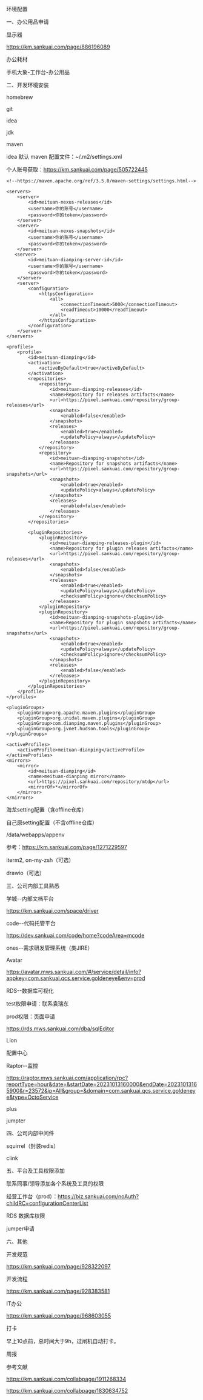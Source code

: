 环境配置

一、办公用品申请

显示器

https://km.sankuai.com/page/886196089

办公耗材

手机大象-工作台-办公用品

二、开发环境安装

homebrew

git

idea

jdk

maven

idea 默认 maven 配置文件：~/.m2/settings.xml

个人账号获取：https://km.sankuai.com/page/505722445

<?xml version="1.0"?>
<settings xmlns="https://maven.apache.org/SETTINGS/1.0.0" xmlns:xsi="https://www.w3.org/2001/XMLSchema-instance"
xsi:schemaLocation="https://maven.apache.org/SETTINGS/1.0.0 https://maven.apache.org/xsd/settings-1.0.0.xsd">

    <!--https://maven.apache.org/ref/3.5.0/maven-settings/settings.html-->

    <servers>
      	<server>
            <id>meituan-nexus-releases</id>
            <username>你的账号</username>
            <password>你的token</password>
        </server>
        <server>
            <id>meituan-nexus-snapshots</id>
            <username>你的账号</username>
            <password>你的token</password>
        </server>
       <server>
            <id>meituan-dianping-server-id</id>
            <username>你的账号</username>
            <password>你的token</password>
        </server>
        <server>
            <configuration>
                <httpsConfiguration>
                    <all>
                        <connectionTimeout>5000</connectionTimeout>
                        <readTimeout>10000</readTimeout>
                    </all>
                </httpsConfiguration>
            </configuration>
        </server>
    </servers>

    <profiles>
        <profile>
            <id>meituan-dianping</id>
            <activation>
                <activeByDefault>true</activeByDefault>
            </activation>
            <repositories>
                <repository>
                    <id>meituan-dianping-releases</id>
                    <name>Repository for releases artifacts</name>
                    <url>https://pixel.sankuai.com/repository/group-releases</url>
                    <snapshots>
                        <enabled>false</enabled>
                    </snapshots>
                    <releases>
                        <enabled>true</enabled>
                        <updatePolicy>always</updatePolicy>
                    </releases>
                </repository>
                <repository>
                    <id>meituan-dianping-snapshots</id>
                    <name>Repository for snapshots artifacts</name>
                    <url>https://pixel.sankuai.com/repository/group-snapshots</url>
                    <snapshots>
                        <enabled>true</enabled>
                        <updatePolicy>always</updatePolicy>
                    </snapshots>
                    <releases>
                        <enabled>false</enabled>
                    </releases>
                </repository>
            </repositories>

            <pluginRepositories>
                <pluginRepository>
                    <id>meituan-dianping-releases-plugin</id>
                    <name>Repository for plugin releases artifacts</name>
                    <url>https://pixel.sankuai.com/repository/group-releases</url>
                    <snapshots>
                        <enabled>false</enabled>
                    </snapshots>
                    <releases>
                        <enabled>true</enabled>
                        <updatePolicy>always</updatePolicy>
                        <checksumPolicy>ignore</checksumPolicy>
                    </releases>
                </pluginRepository>
                <pluginRepository>
                    <id>meituan-dianping-snapshots-plugin</id>
                    <name>Repository for plugin snapshots artifacts</name>
                    <url>https://pixel.sankuai.com/repository/group-snapshots</url>
                    <snapshots>
                        <enabled>true</enabled>
                        <updatePolicy>always</updatePolicy>
                        <checksumPolicy>ignore</checksumPolicy>
                    </snapshots>
                    <releases>
                        <enabled>false</enabled>
                    </releases>
                </pluginRepository>
            </pluginRepositories>
        </profile>
    </profiles>

    <pluginGroups>
        <pluginGroup>org.apache.maven.plugins</pluginGroup>
        <pluginGroup>org.unidal.maven.plugins</pluginGroup>
        <pluginGroup>com.dianping.maven.plugins</pluginGroup>
        <pluginGroup>org.jvnet.hudson.tools</pluginGroup>
    </pluginGroups>

    <activeProfiles>
        <activeProfile>meituan-dianping</activeProfile>
    </activeProfiles>
    <mirrors>
        <mirror>
            <id>meituan-dianping</id>
            <name>meituan-dianping mirror</name>
            <url>https://pixel.sankuai.com/repository/mtdp</url>
            <mirrorOf>*</mirrorOf>
        </mirror>
    </mirrors>
</settings>

海龙setting配置（含offline仓库）

自己原setting配置（不含offline仓库）

/data/webapps/appenv

参考：https://km.sankuai.com/page/1271229597

iterm2, on-my-zsh（可选）

drawio（可选）

三、公司内部工具熟悉

学城--内部文档平台

https://km.sankuai.com/space/driver

code--代码托管平台

https://dev.sankuai.com/code/home?codeArea=mcode

ones--需求研发管理系统（类JIRE）

Avatar

https://avatar.mws.sankuai.com/#/service/detail/info?appkey=com.sankuai.qcs.service.goldeneye&env=prod

RDS--数据库可视化

test权限申请：联系袁瑞东

prod权限：页面申请

https://rds.mws.sankuai.com/dba/sqlEditor

Lion

配置中心

Raptor--监控

https://raptor.mws.sankuai.com/application/rpc?reportType=hour&date=&startDate=20231013160000&endDate=20231013165900&r=23572&ip=All&group=&domain=com.sankuai.qcs.service.goldeneye&type=OctoService

plus

jumpter

四、公司内部中间件

squirrel（封装redis）

clink

五、平台及工具权限添加

联系同事/领导添加各个系统及工具的权限

经营工作台（prod）：https://biz.sankuai.com/noAuth?childRC=configurationCenterList

RDS 数据库权限

jumper申请

六、其他

开发规范

https://km.sankuai.com/page/928322097

开发流程

https://km.sankuai.com/page/928383581

IT办公

https://km.sankuai.com/page/968603055

打卡

早上10点前，总时间大于9h，过闸机自动打卡。

周报

参考文献

https://km.sankuai.com/collabpage/1911268334

https://km.sankuai.com/collabpage/1830634752